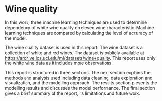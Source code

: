 # Wine quality

In this work, three machine learning techniques are used to determine dependency of white wine quality on
eleven wine characteristic. Machine learning techniques are compared by calculating the level of accuracy of
the model.

The wine quality dataset is used in this report. The wine dataset is a collection of white and red wines. The
dataset is publicly available at https://archive.ics.uci.edu/ml/datasets/wine+quality.
This report uses only the white wine data as it includes more observations.

This report is structured in three sections. The next section explains the methods and analysis used including
data cleaning, data exploration and visualization, and the modelling approach. The results section presents
the modelling results and discusses the model performance. The final section gives a brief summary of the
report, its limitations and future work.
